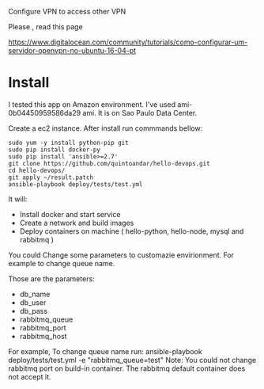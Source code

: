 Configure VPN to access other VPN

Please , read this page

https://www.digitalocean.com/community/tutorials/como-configurar-um-servidor-openvpn-no-ubuntu-16-04-pt


# Install

I tested this app on Amazon environment. I've used ami-0b04450959586da29 ami. It is on Sao Paulo Data Center.

Create a ec2 instance. After install run commmands bellow:
```
sudo yum -y install python-pip git
sudo pip install docker-py
sudo pip install 'ansible>=2.7'
git clone https://github.com/quintoandar/hello-devops.git
cd hello-devops/
git apply ~/result.patch
ansible-playbook deploy/tests/test.yml
```

It will: 
* Install docker and start service
* Create a network and build images
* Deploy containers on machine ( hello-python, hello-node, mysql and rabbitmq )

You could Change some parameters to customazie envirionment. For example  to change queue name.

Those are the  parameters:
* db_name
* db_user
* db_pass
* rabbitmq_queue
* rabbitmq_port 
* rabbitmq_host

For example, To change queue name run:
ansible-playbook deploy/tests/test.yml -e "rabbitmq_queue=test"
Note: You could not change rabbitmq port on build-in container. The rabbitmq default container does not accept it.

